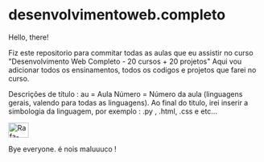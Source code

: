 # desenvolvimentoweb.completo
Hello, there!

Fiz este repositorio para commitar todas as aulas que eu assistir no curso "Desenvolvimento Web Completo - 20 cursos + 20 projetos"
Aqui vou adicionar todos os ensinamentos, todos os codigos e projetos que farei no curso.

Descrições de título :
au = Aula
Número = Número da aula (linguagens gerais, valendo para todas as linguagens).
Ao final do titulo, irei inserir a simbologia da linguagem, por exemplo : .py , .html, .css e etc...

<img align="center" alt="Rafa-Python" height="30" width="40" src="https://cdn.jsdelivr.net/gh/devicons/devicon/icons/html5/html5-original-wordmark.svg" />





Bye everyone.
é nois maluuuco !

